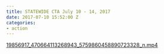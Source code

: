 ```yaml
---
title: STATEWIDE CTA July 10 - 14, 2017
date: 2017-07-10 15:52:00 Z
categories:
- action
---
```


[19856917_470664113268943_5759860458890723328_n.mp4](/uploads/19856917_470664113268943_5759860458890723328_n.mp4)